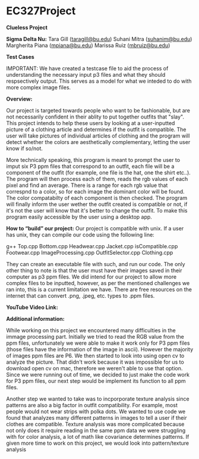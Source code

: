 # EC327Project
**Clueless Project**

**Sigma Delta Nu:**
  Tara Gill (taragill@bu.edu)
  Suhani Mitra (suhanim@bu.edu)
  Margherita Piana (mpiana@bu.edu)
  Marissa Ruiz (mbruiz@bu.edu)

**Test Cases**

IMPORTANT: We have created a testcase file to aid the process of understanding the necessary input p3 files and what they should respsectively output. This serves as a model for what we inteded to do with more complex image files.

**Overview:**

Our project is targeted towards people who want to be fashionable, but are not necessarily confident in their ablity to put together outfits that "slay". This project intends to help these users by looking at a user-inputted picture of a clothing article and determines if the outfit is compatible. The user will take pictures of individual articles of clothing and the program will detect whether the colors are aesthetically complementary, letting the user know if so/not.

More technically speaking, this program is meant to prompt the user to imput six P3 ppm files that correspond to an outfit, each file will be a component of the outfit (for example, one file is the hat, one the shirt etc..). The program will then process each of them, reads the rgb values of each pixel and find an average. There is a range for each rgb value that correspnd to a color, so for each image the dominant color will be found. The color compatabilty of each component is then checked. The program will finally inform the user wether the outfit created is compatible or not, if it's not the user will know that it's better to change the outfit. To make this program easily accessible by the user using a desktop app.
 
**How to “build” our project:**
Our project is compatible with unix. If a user has unix, they can compile our code using the following line:

g++ Top.cpp Bottom.cpp Headwear.cpp Jacket.cpp isCompatible.cpp Footwear.cpp ImageProcessing.cpp OutfitSelector.cpp Clothing.cpp

They can create an executable file with such, and run our code. The only other thing to note is that the user must have their images saved in their computer as p3 ppm files. We did intend for our project to allow more complex files to be inputted, however, as per the mentioned challenges we ran into, this is a current limitation we have. There are free resources on the internet that can convert .png, .jpeg, etc. types to .ppm files.

**YouTube Video Link:** 

**Additional information:**

 While working on this project we encountered many difficulties in the immage processing part. Initially we tried to read the RGB value from the ppm files, unfortunately we were able to make it work only for P3 ppm files (those files have the information of the image in ascii). However the majority of images ppm files are P6. We then started to look into using open cv to analyze the picture. That didn't work because it was impossible for us to download open cv on mac, therefore we weren't able to use that option. Since we were running out of time, we decided to just make the code work for P3 ppm files, our next step would be implement its function to all ppm files.
 
 Another step we wanted to take was to incporporate texture analysis since patterns are also a big factor in outfit compatibility. For example, most people would not wear strips with polka dots. We wanted to use code we found that analyzes many different patterns in images to tell a user if their clothes are compatible. Texture analysis was more complicated because not only does it require reading in the same ppm data we were struggling with for color analysis, a lot of math like covariance determines patterns. If given more time to work on this project, we would look into pattern/texture analysis
 
 
 
